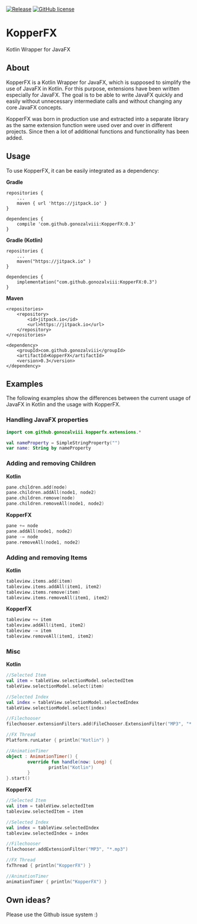 [![Release](https://jitpack.io/v/gonozalviii/KopperFX.svg)](https://jitpack.io/#gonozalviii/KopperFX)
[![GitHub license](https://img.shields.io/badge/license-Apache%20License%202.0-blue.svg?style=flat)](http://www.apache.org/licenses/LICENSE-2.0)
# KopperFX
Kotlin Wrapper for JavaFX

## About
KopperFX is a Kotlin Wrapper for JavaFX, which is supposed to simplify the use of JavaFX in Kotlin. For this purpose,
extensions have been written especially for JavaFX. The goal is to be able to write JavaFX quickly and easily without
unnecessary intermediate calls and without changing any core JavaFX concepts.

KopperFX was born in production use and extracted into a separate library as the same extension function 
were used over and over in different projects. Since then a lot of additional functions and functionality has been
added. 

## Usage

To use KopperFX, it can be easily integrated as a dependency:

**Gradle**
```
repositories {
    ...
    maven { url 'https://jitpack.io' }
}

dependencies {
    compile 'com.github.gonozalviii:KopperFX:0.3'
}
```

**Gradle (Kotlin)**
```
repositories {
    ...
    maven("https://jitpack.io" )
}

dependencies {
    implementation("com.github.gonozalviii:KopperFX:0.3")
}
```

**Maven**
```
<repositories>
    <repository>
        <id>jitpack.io</id>
        <url>https://jitpack.io</url>
    </repository>
</repositories>

<dependency>
    <groupId>com.github.gonozalviii</groupId>
    <artifactId>KopperFX</artifactId>
    <version>0.3</version>
</dependency>
```

## Examples

The following examples show the differences between the current usage of JavaFX in Kotlin and the usage with KopperFX.

### Handling JavaFX properties
```kotlin
import com.github.gonozalviii.kopperfx.extensions.*

val nameProperty = SimpleStringProperty("")
var name: String by nameProperty 
```

### Adding and removing Children

**Kotlin**
```kotlin
pane.children.add(node)
pane.children.addAll(node1, node2)
pane.children.remove(node)
pane.children.removeAll(node1, node2)
```
**KopperFX**
```kotlin
pane += node
pane.addAll(node1, node2)
pane -= node
pane.removeAll(node1, node2)
```

### Adding and removing Items

**Kotlin**
```kotlin
tableview.items.add(item)
tableview.items.addAll(item1, item2)
tableview.items.remove(item)
tableview.items.removeAll(item1, item2)
```
**KopperFX**
```kotlin
tableview += item
tableview.addAll(item1, item2)
tableview -= item
tableview.removeAll(item1, item2)
```

### Misc

**Kotlin**
```kotlin
//Selected Item
val item = tableView.selectionModel.selectedItem
tableView.selectionModel.select(item)

//Selected Index
val index = tableView.selectionModel.selectedIndex
tableView.selectionModel.select(index)

//Filechooser
filechooser.extensionFilters.add(FileChooser.ExtensionFilter("MP3", "*.mp3"))

//FX Thread
Platform.runLater { println("Kotlin") }

//AnimationTimer
object : AnimationTimer() {
        override fun handle(now: Long) {
                println("Kotlin")
        }
}.start()
```
**KopperFX**
```kotlin
//Selected Item
val item = tableView.selectedItem
tableview.selectedItem = item

//Selected Index
val index = tableView.selectedIndex
tableview.selectedIndex = index

//Filechooser
filechooser.addExtensionFilter("MP3", "*.mp3")

//FX Thread
fxThread { println("KopperFX") }

//AnimationTimer
animationTimer { println("KopperFX") }
```

## Own ideas?

Please use the Github issue system :)